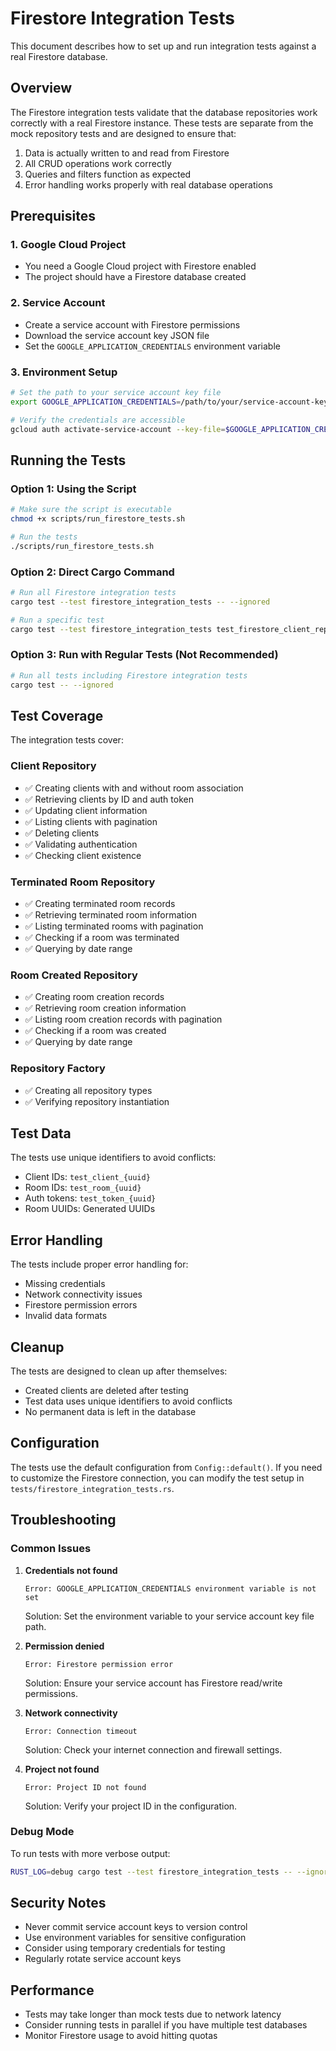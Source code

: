 # Firestore Integration Tests

This document describes how to set up and run integration tests against a real Firestore database.

## Overview

The Firestore integration tests validate that the database repositories work correctly with a real Firestore instance. These tests are separate from the mock repository tests and are designed to ensure that:

1. Data is actually written to and read from Firestore
2. All CRUD operations work correctly
3. Queries and filters function as expected
4. Error handling works properly with real database operations

## Prerequisites

### 1. Google Cloud Project
- You need a Google Cloud project with Firestore enabled
- The project should have a Firestore database created

### 2. Service Account
- Create a service account with Firestore permissions
- Download the service account key JSON file
- Set the `GOOGLE_APPLICATION_CREDENTIALS` environment variable

### 3. Environment Setup
```bash
# Set the path to your service account key file
export GOOGLE_APPLICATION_CREDENTIALS=/path/to/your/service-account-key.json

# Verify the credentials are accessible
gcloud auth activate-service-account --key-file=$GOOGLE_APPLICATION_CREDENTIALS
```

## Running the Tests

### Option 1: Using the Script
```bash
# Make sure the script is executable
chmod +x scripts/run_firestore_tests.sh

# Run the tests
./scripts/run_firestore_tests.sh
```

### Option 2: Direct Cargo Command
```bash
# Run all Firestore integration tests
cargo test --test firestore_integration_tests -- --ignored

# Run a specific test
cargo test --test firestore_integration_tests test_firestore_client_repository_integration -- --ignored
```

### Option 3: Run with Regular Tests (Not Recommended)
```bash
# Run all tests including Firestore integration tests
cargo test -- --ignored
```

## Test Coverage

The integration tests cover:

### Client Repository
- ✅ Creating clients with and without room association
- ✅ Retrieving clients by ID and auth token
- ✅ Updating client information
- ✅ Listing clients with pagination
- ✅ Deleting clients
- ✅ Validating authentication
- ✅ Checking client existence

### Terminated Room Repository
- ✅ Creating terminated room records
- ✅ Retrieving terminated room information
- ✅ Listing terminated rooms with pagination
- ✅ Checking if a room was terminated
- ✅ Querying by date range

### Room Created Repository
- ✅ Creating room creation records
- ✅ Retrieving room creation information
- ✅ Listing room creation records with pagination
- ✅ Checking if a room was created
- ✅ Querying by date range

### Repository Factory
- ✅ Creating all repository types
- ✅ Verifying repository instantiation

## Test Data

The tests use unique identifiers to avoid conflicts:
- Client IDs: `test_client_{uuid}`
- Room IDs: `test_room_{uuid}`
- Auth tokens: `test_token_{uuid}`
- Room UUIDs: Generated UUIDs

## Error Handling

The tests include proper error handling for:
- Missing credentials
- Network connectivity issues
- Firestore permission errors
- Invalid data formats

## Cleanup

The tests are designed to clean up after themselves:
- Created clients are deleted after testing
- Test data uses unique identifiers to avoid conflicts
- No permanent data is left in the database

## Configuration

The tests use the default configuration from `Config::default()`. If you need to customize the Firestore connection, you can modify the test setup in `tests/firestore_integration_tests.rs`.

## Troubleshooting

### Common Issues

1. **Credentials not found**
   ```
   Error: GOOGLE_APPLICATION_CREDENTIALS environment variable is not set
   ```
   Solution: Set the environment variable to your service account key file path.

2. **Permission denied**
   ```
   Error: Firestore permission error
   ```
   Solution: Ensure your service account has Firestore read/write permissions.

3. **Network connectivity**
   ```
   Error: Connection timeout
   ```
   Solution: Check your internet connection and firewall settings.

4. **Project not found**
   ```
   Error: Project ID not found
   ```
   Solution: Verify your project ID in the configuration.

### Debug Mode

To run tests with more verbose output:
```bash
RUST_LOG=debug cargo test --test firestore_integration_tests -- --ignored
```

## Security Notes

- Never commit service account keys to version control
- Use environment variables for sensitive configuration
- Consider using temporary credentials for testing
- Regularly rotate service account keys

## Performance

- Tests may take longer than mock tests due to network latency
- Consider running tests in parallel if you have multiple test databases
- Monitor Firestore usage to avoid hitting quotas 